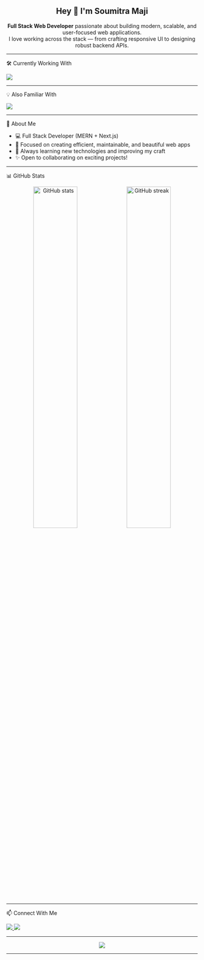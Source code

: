 <h2 align="center">Hey 👋 I'm Soumitra Maji</h2>

<p align="center">
  <b>Full Stack Web Developer</b> passionate about building modern, scalable, and user-focused web applications.<br/>
  I love working across the stack — from crafting responsive UI to designing robust backend APIs.
</p>

---

🛠️ Currently Working With

<p align="left">
  <img src="https://skillicons.dev/icons?i=react,nextjs,nodejs,express,mongodb,tailwind,postman,html,css,js" />
</p>

---

💡 Also Familiar With
<p align="left">
  <img src="https://skillicons.dev/icons?i=git,github,vscode,figma,vercel,bootstrap" />
</p>

---

🌱 About Me
- 💻 Full Stack Developer (MERN + Next.js)
- 🚀 Focused on creating efficient, maintainable, and beautiful web apps  
- 🎯 Always learning new technologies and improving my craft  
- ✨ Open to collaborating on exciting projects!

---

📊 GitHub Stats
<p align="center">
  <img src="https://github-readme-stats.vercel.app/api?username=Soumitramaji&show_icons=true&theme=tokyonight" alt="GitHub stats" width="48%" />
  <img src="https://github-readme-streak-stats.herokuapp.com/?user=Soumitramaji&theme=tokyonight" alt="GitHub streak" width="48%" />
</p>

---

📫 Connect With Me
<p align="left">
  <a href="https://linkedin.com/in/soumitra-maji" target="_blank">
    <img src="https://img.shields.io/badge/-LinkedIn-0077B5?style=flat-square&logo=Linkedin&logoColor=white" />
  </a>
  <a href="mailto:soumitra.maji2013@gmail.com">
    <img src="https://img.shields.io/badge/-Gmail-D14836?style=flat-square&logo=Gmail&logoColor=white" />
  </a>
</p>

---

<p align="center">
  <a href="https://www.buymeacoffee.com/Soumitramaji" target="_blank">
    <img src="https://img.shields.io/badge/-Buy%20me%20a%20coffee-ffdd00?style=flat-square&logo=buymeacoffee&logoColor=black" />
  </a>
</p>

---

